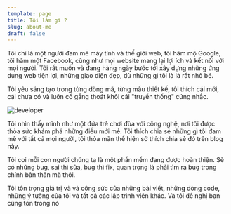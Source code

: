 ```yaml
---
template: page
title: Tôi làm gì ?
slug: about-me
draft: false
---
```

Tôi chỉ là một người đam mê máy tính và thế giới web, tôi hâm mộ Google, tôi hâm một Facebook, cũng như mọi website mang lại lợi ích và kết nối với mọi người. Tôi rất muốn và đang hàng ngày bước tới xây dựng những ứng dụng web tiện lợi, những giao diện đẹp, dù những gì tôi là là rất nhỏ bé.

Tôi yêu sáng tạo trong từng dòng mã, từng mẫu thiết kế, tôi thích cái mới, cái chưa có và luôn cố gắng thoát khỏi cái "truyền thống" cứng nhắc.

![developer](/media/passion.png "developer")

Tôi nhìn thấy mình như một đứa trẻ chơi đùa với công nghệ, nơi tôi được thỏa sức khám phá những điều mới mẻ. Tôi thích chia sẻ những gì tôi đam mê với tất cả mọi người, tôi thỏa mãn thể hiện sở thích chia sẻ đó trên blog này.

Tôi coi mỗi con người chúng ta là một phần mềm đang được hoàn thiện. Sẽ có những bug, sai thì sửa, bug thì fix, quan trọng là phải tìm ra bug trong chính bản thân mà thôi.

Tôi tôn trọng giá trị và và công sức của những bài viết, những dòng code, những ý tưởng  của tôi và tất cả các lập trình viên khác. Và tôi đề nghị bạn cũng tôn trong nó
